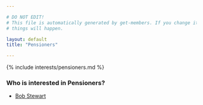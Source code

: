 ```yaml
---

# DO NOT EDIT!
# This file is automatically generated by get-members. If you change it, bad
# things will happen.

layout: default
title: "Pensioners"

---
```


{% include interests/pensioners.md %}

### Who is interested in Pensioners?


* [Bob Stewart](/members/bob-stewart.html)
